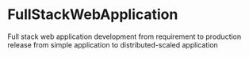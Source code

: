 # FullStackWebApplication
Full stack web application development from requirement to production release from simple application to distributed-scaled application
